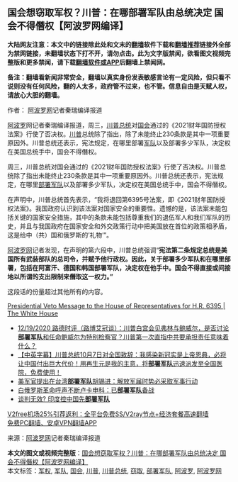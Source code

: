 <h2>国会想窃取军权？川普：在哪部署军队由总统决定 国会不得僭权【阿波罗网编译】</h2> <p class="notice"><b>大陆网友注意：本文中的链接除此处和文末的<a href="https://github.com/bannedbook/fanqiang" >翻墙</a>软件下载和<a href="https://github.com/killgcd/justmysocks/blob/master/README.md">翻墙推荐</a>链接外全部为禁网链接，未翻墙状态下打不开，请勿点击。此为文字版禁闻，欲看图文视频完整版和更多禁闻，请下载<a href="https://github.com/bannedbook/fanqiang">翻墙软件或APP</a>后翻墙上禁闻网。</p><p>备注：翻墙看新闻非常安全，翻墙以真实身份发表敏感言论有一定风险，但只看不说则没有任何风险，翻的人太多，政府管不过来，也不管。信息自由是天赋人权，请放心大胆的翻墙。</b></p>  <div class="entry"> <p>作者： <span class='wp_keywordlink_affiliate'><a href="https://www.aboluowang.com/" title="阿波罗网" target="_blank">阿波罗网</a></span>记者秦瑞编译报道</p> <p id="summary"><a href="https://www.bannedbook.org/bnews/tag/%E9%98%BF%E6%B3%A2%E7%BD%97/" class="st_tag internal_tag" rel="tag" title="标签 阿波罗 下的日志">阿波罗</a>网记者秦瑞编译报道，周三，<a href="https://www.bannedbook.org/bnews/tag/%E5%B7%9D%E6%99%AE%E6%80%BB%E7%BB%9F/" class="st_tag internal_tag" rel="tag" title="标签 川普总统 下的日志">川普总统</a>对<a href="https://www.bannedbook.org/bnews/tag/%e5%9b%bd%e4%bc%9a/" class="st_tag internal_tag" rel="tag" title="标签 国会 下的日志">国会</a>通过的《2021财年国防授权法案》行使了否决权。<a href="https://www.bannedbook.org/bnews/tag/%e5%b7%9d%e6%99%ae/" class="st_tag internal_tag" rel="tag" title="标签 川普 下的日志">川普</a>总统除了指出，除了未能终止230条款是其中一项重要原因外。川普总统还表示，宪法规定，在哪里部署<a href="https://www.bannedbook.org/bnews/tag/%E5%86%9B%E9%98%9F/" class="st_tag internal_tag" rel="tag" title="标签 军队 下的日志">军队</a>以及部署多少军队，决定权在美国总统手中，国会不得僭权。</p>  <p>周三，川普总统对国会通过的《2021财年国防授权法案》行使了否决权。川普总统除了指出未能终止230条款是其中一项重要原因外。川普总统还表示，宪法规定，在哪里<a href="https://www.bannedbook.org/bnews/tag/%E9%83%A8%E7%BD%B2%E5%86%9B%E9%98%9F/" class="st_tag internal_tag" rel="tag" title="标签 部署军队 下的日志">部署军队</a>以及部署多少军队，决定权在美国总统手中，国会不得僭权。</p> <p>在声明中，川普总统首先表示，“我将退回第6395号法案，即《2021财年国防授权法案》。我国政府认识到该法案对国家安全的重要性。遗憾的是，该法案未能包括关键的国家安全措施，其中的条款未能包括尊重我们的退伍军人和我们军队的历史，并且与我国政府在国家安全和外交政策行动中把美国放在首位的政策相矛盾，这是给中（共）国和俄罗斯的&#8217;礼物&#8217;”。</p>  <p><a href="https://www.bannedbook.org/bnews/tag/%e9%98%bf%e6%b3%a2%e7%bd%97%e7%bd%91/" class="st_tag internal_tag" rel="tag" title="标签 阿波罗网 下的日志">阿波罗网</a>记者发现，在声明的第六段中，川普总统强调“<strong>宪法第二条规定总统是美国所有武装部队的总司令，并赋予他行政权。因此，关于部署多少军队和在哪里部署，包括在阿富汗、德国和韩国部署军队，决定权在他手中。国会不得直接或间接地以所谓的支出限制来僭取这一权力。”</strong></p> <p>这段话的份量超过其他所有的内容。</p>  <p><a href="https://www.whitehouse.gov/briefings-statements/presidential-veto-message-house-representatives-h-r-6395/">Presidential Veto Message to the House of Representatives for H.R. 6395 | The White House</a></p> <ul class='op-related-articles' title='相关阅读'> <li><a href='https://www.bannedbook.org/bnews/bannedvideo/20201220/1453608.html' target='_blank'>12/19/2020 路德时评（路博艾冠谈）：川普白宫会见弗林与鲍威尔，是否讨论<b>部署军队</b>和任命鲍威尔为特别检察官？川普第一次直指中共要承担责任意味着什么？</a></li> <li><a href='https://www.bannedbook.org/bnews/cbnews/20201008/1409979.html' target='_blank'>【中英字幕】川普总统10月7日对全国致辞：我感染新冠实是上帝恩典，必将让中国付出巨大代价！用再生元是我的主意，将<b>部署军队</b>迅速派发至全国医院，免费使用！</a></li> <li><a href='https://www.bannedbook.org/bnews/baitai/20200924/1402547.html' target='_blank'>美军官提出在台湾<b>部署军队</b>胡锡进：解放军届时势必采取军事行动</a></li> <li><a href='https://www.bannedbook.org/bnews/worldnews/20200819/1382507.html' target='_blank'>白俄罗斯革命呼声不断卢卡申科：已<b>部署军队</b>备战</a></li> <li><a href='https://www.bannedbook.org/bnews/baitai/20200626/1350747.html' target='_blank'>谈判无效? 印度控中国先<b>部署军队</b></a></li> </ul> <p class="texttj"> <a href="https://github.com/bannedbook/fanqiang/wiki/V2ray%E6%9C%BA%E5%9C%BA" target="_blank">V2free机场25%引荐返利：全平台免费SS/V2ray节点+经济套餐高速翻墙</a><br/> <a href="https://github.com/bannedbook/fanqiang/wiki/%E7%A6%81%E9%97%BB%E7%BD%91%E5%AE%89%E5%8D%93%E7%BF%BB%E5%A2%99%E6%96%B0%E9%97%BBAPP" target="_blank">免费PC翻墙、安卓VPN翻墙APP</a></p><p> 来源：<a href="https://www.aboluowang.com/2020/1224/1537598.html" target="_blank">阿波罗网</a>记者秦瑞编译报道 </p><a name='sharetosocial'></a>       <div><b>本文的图文或视频完整版</b>：<a href='https://www.bannedbook.org/bnews/topimagenews/20201224/1454026.html'>国会想窃取军权？川普：在哪部署军队由总统决定 国会不得僭权【阿波罗网编译】</a></div>  </div><!--END ENTRY--> <div class="postfooter"> <div>本文标签：<a href="https://www.bannedbook.org/bnews/tag/%E5%86%9B%E6%9D%83/" rel="tag">军权</a>, <a href="https://www.bannedbook.org/bnews/tag/%E5%86%9B%E9%98%9F/" rel="tag">军队</a>, <a href="https://www.bannedbook.org/bnews/tag/%e5%9b%bd%e4%bc%9a/" rel="tag">国会</a>, <a href="https://www.bannedbook.org/bnews/tag/%e5%b7%9d%e6%99%ae/" rel="tag">川普</a>, <a href="https://www.bannedbook.org/bnews/tag/%E5%B7%9D%E6%99%AE%E6%80%BB%E7%BB%9F/" rel="tag">川普总统</a>, <a href="https://www.bannedbook.org/bnews/tag/%E7%AA%83%E5%8F%96/" rel="tag">窃取</a>, <a href="https://www.bannedbook.org/bnews/tag/%E9%83%A8%E7%BD%B2%E5%86%9B%E9%98%9F/" rel="tag">部署军队</a>, <a href="https://www.bannedbook.org/bnews/tag/%E9%98%BF%E6%B3%A2%E7%BD%97/" rel="tag">阿波罗</a>, <a href="https://www.bannedbook.org/bnews/tag/%e9%98%bf%e6%b3%a2%e7%bd%97%e7%bd%91/" rel="tag">阿波罗网</a></div>  </div><!--END POSTFOOTER--> 